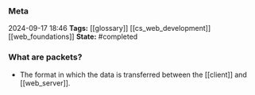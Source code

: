 ### Meta
2024-09-17 18:46
**Tags:** [[glossary]] [[cs_web_development]] [[web_foundations]]
**State:** #completed 

### What are packets?
- The format in which the data is transferred between the [[client]] and [[web_server]].